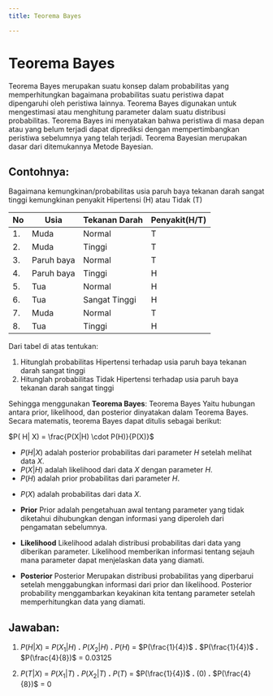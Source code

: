 ```yaml
---
title: Teorema Bayes

---
```


# Teorema Bayes
Teorema Bayes merupakan suatu konsep dalam probabilitas yang memperhitungkan bagaimana probabilitas suatu peristiwa dapat dipengaruhi oleh peristiwa lainnya. Teorema Bayes digunakan untuk mengestimasi atau menghitung parameter dalam suatu distribusi probabilitas. Teorema Bayes ini menyatakan bahwa peristiwa di masa depan atau yang belum terjadi dapat diprediksi dengan mempertimbangkan peristiwa sebelumnya yang telah terjadi. Teorema Bayesian merupakan dasar dari ditemukannya Metode Bayesian.

## Contohnya:
Bagaimana kemungkinan/probabilitas usia paruh baya tekanan darah sangat tinggi kemungkinan penyakit Hipertensi (H) atau Tidak (T)


|No|Usia|Tekanan Darah|Penyakit(H/T)
|--|-------|-------- |-----|
|1.| Muda  | Normal | T |
|2.| Muda  | Tinggi | T |
|3.| Paruh baya| Normal | T |
|4.| Paruh baya| Tinggi | H |
|5.| Tua  | Normal | H |
|6.| Tua  | Sangat Tinggi| H |
|7.| Muda | Normal | T |
|8.| Tua  | Tinggi | H |

Dari tabel di atas tentukan:
1. Hitunglah probabilitas Hipertensi terhadap usia paruh baya tekanan darah sangat tinggi
2. Hitunglah probabilitas Tidak Hipertensi terhadap usia paruh baya tekanan darah sangat tinggi

Sehingga menggunakan **Teorema Bayes**:
Teorema Bayes Yaitu hubungan antara prior, likelihood, dan posterior dinyatakan dalam Teorema Bayes. Secara matematis, teorema Bayes dapat ditulis sebagai berikut:

$P( H| X) = \frac{P(X|H) \cdot P(H)}{P(X)}$

- $P(H | X)$ adalah posterior probabilitas dari parameter $H$ setelah melihat data $X$.
- $P(X | H)$ adalah likelihood dari data $X$ dengan parameter $H$.
- $P(H)$ adalah prior probabilitas dari parameter $H$.
* $P(X)$ adalah probabilitas dari data $X$.


- **Prior**
Prior adalah pengetahuan awal tentang parameter yang tidak diketahui dihubungkan dengan informasi yang diperoleh dari pengamatan sebelumnya.

- **Likelihood**
Likelihood adalah distribusi probabilitas dari data yang diberikan parameter. Likelihood memberikan informasi tentang sejauh mana parameter dapat menjelaskan data yang diamati. 

- **Posterior**
Posterior Merupakan distribusi probabilitas yang diperbarui setelah menggabungkan informasi dari prior dan likelihood. Posterior probability menggambarkan keyakinan kita tentang parameter setelah memperhitungkan data yang diamati.

## Jawaban:
1. $P(H | X)$ = $P(X_1| H)$ **.** $P(X_2 | H)$ **.** $P(H)$
= $P(\frac{1}{4})$ **.** $P(\frac{1}{4})$ **.** $P(\frac{4}{8})$
= $0.03125$

2. $P(T | X)$ = $P(X_1| T)$ **.** $P(X_2 | T)$ **.** $P(T)$
= $P(\frac{1}{4})$ **.** $(0)$ **.** $P(\frac{4}{8})$
= $0$